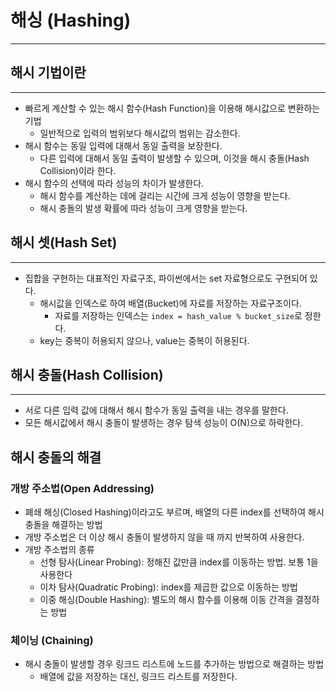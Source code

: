 # 해싱 (Hashing)

---

## 해시 기법이란

---

- 빠르게 계산할 수 있는 해시 함수(Hash Function)을 이용해 해시값으로 변환하는 기법
    + 일반적으로 입력의 범위보다 해시값의 범위는 감소한다.
- 해시 함수는 동일 입력에 대해서 동일 출력을 보장한다.
    + 다른 입력에 대해서 동일 출력이 발생할 수 있으며, 이것을 해시 충돌(Hash Collision)이라 한다.
- 해시 함수의 선택에 따라 성능의 차이가 발생한다.
    + 해시 함수를 계산하는 데에 걸리는 시간에 크게 성능이 영향을 받는다.
    + 해시 충돌의 발생 확률에 따라 성능이 크게 영향을 받는다.

## 해시 셋(Hash Set)

---

- 집합을 구현하는 대표적인 자료구조, 파이썬에서는 set 자료형으로도 구현되어 있다.
    + 해시값을 인덱스로 하여 배열(Bucket)에 자료를 저장하는 자료구조이다.
        - 자료를 저장하는 인덱스는 `index = hash_value % bucket_size`로 정한다.
    + key는 중복이 허용되지 않으나, value는 중복이 허용된다.

## 해시 충돌(Hash Collision)

---

- 서로 다른 입력 값에 대해서 해시 함수가 동일 출력을 내는 경우를 말한다.
- 모든 해시값에서 해시 충돌이 발생하는 경우 탐색 성능이 O(N)으로 하락한다.

## 해시 충돌의 해결

### 개방 주소법(Open Addressing)

- 폐쇄 해싱(Closed Hashing)이라고도 부르며, 배열의 다른 index를 선택하여 해시 충돌을 해결하는 방법
- 개방 주소법은 더 이상 해시 충돌이 발생하지 않을 때 까지 반복하여 사용한다.
- 개방 주소법의 종류
    + 선형 탐사(Linear Probing): 정해진 값만큼 index를 이동하는 방법. 보통 1을 사용한다
    + 이차 탐사(Quadratic Probing): index를 제곱한 값으로 이동하는 방법
    + 이중 해싱(Double Hashing): 별도의 해시 함수를 이용해 이동 간격을 결정하는 방법

### 체이닝 (Chaining)

- 해시 충돌이 발생할 경우 링크드 리스트에 노드를 추가하는 방법으로 해결하는 방법
    + 배열에 값을 저장하는 대신, 링크드 리스트를 저장한다.